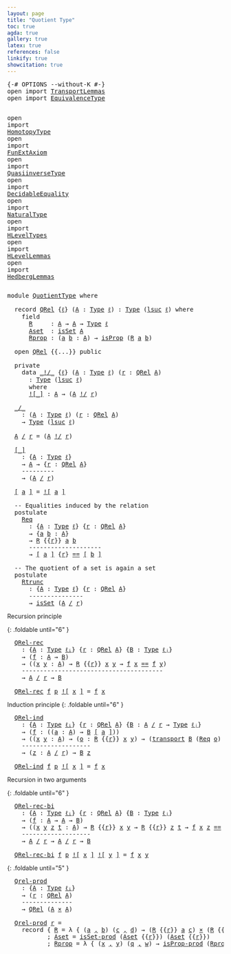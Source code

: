 ```yaml
---
layout: page
title: "Quotient Type"
toc: true
agda: true
gallery: true
latex: true
references: false
linkify: true
showcitation: true
---
```


<div class="hide" >
<pre class="Agda">
<a id="177" class="Symbol">{-#</a> <a id="181" class="Keyword">OPTIONS</a> <a id="189" class="Pragma">--without-K</a> <a id="201" class="Symbol">#-}</a>
<a id="205" class="Keyword">open</a> <a id="210" class="Keyword">import</a> <a id="217" href="TransportLemmas.html" class="Module">TransportLemmas</a>
<a id="233" class="Keyword">open</a> <a id="238" class="Keyword">import</a> <a id="245" href="EquivalenceType.html" class="Module">EquivalenceType</a>

<a id="262" class="Keyword">open</a> <a id="267" class="Keyword">import</a> <a id="274" href="HomotopyType.html" class="Module">HomotopyType</a>
<a id="287" class="Keyword">open</a> <a id="292" class="Keyword">import</a> <a id="299" href="FunExtAxiom.html" class="Module">FunExtAxiom</a>
<a id="311" class="Keyword">open</a> <a id="316" class="Keyword">import</a> <a id="323" href="QuasiinverseType.html" class="Module">QuasiinverseType</a>
<a id="340" class="Keyword">open</a> <a id="345" class="Keyword">import</a> <a id="352" href="DecidableEquality.html" class="Module">DecidableEquality</a>
<a id="370" class="Keyword">open</a> <a id="375" class="Keyword">import</a> <a id="382" href="NaturalType.html" class="Module">NaturalType</a>
<a id="394" class="Keyword">open</a> <a id="399" class="Keyword">import</a> <a id="406" href="HLevelTypes.html" class="Module">HLevelTypes</a>
<a id="418" class="Keyword">open</a> <a id="423" class="Keyword">import</a> <a id="430" href="HLevelLemmas.html" class="Module">HLevelLemmas</a>
<a id="443" class="Keyword">open</a> <a id="448" class="Keyword">import</a> <a id="455" href="HedbergLemmas.html" class="Module">HedbergLemmas</a>
</pre>
</div>

<pre class="Agda">
<a id="501" class="Keyword">module</a> <a id="508" href="QuotientType.html" class="Module">QuotientType</a> <a id="521" class="Keyword">where</a>

  <a id="530" class="Keyword">record</a> <a id="QRel"></a><a id="537" href="QuotientType.html#537" class="Record">QRel</a> <a id="542" class="Symbol">{</a><a id="543" href="QuotientType.html#543" class="Bound">ℓ</a><a id="544" class="Symbol">}</a> <a id="546" class="Symbol">(</a><a id="547" href="QuotientType.html#547" class="Bound">A</a> <a id="549" class="Symbol">:</a> <a id="551" href="Intro.html#1803" class="Function">Type</a> <a id="556" href="QuotientType.html#543" class="Bound">ℓ</a><a id="557" class="Symbol">)</a> <a id="559" class="Symbol">:</a> <a id="561" href="Intro.html#1803" class="Function">Type</a> <a id="566" class="Symbol">(</a><a id="567" href="Agda.Primitive.html#627" class="Primitive">lsuc</a> <a id="572" href="QuotientType.html#543" class="Bound">ℓ</a><a id="573" class="Symbol">)</a> <a id="575" class="Keyword">where</a>
    <a id="585" class="Keyword">field</a>
      <a id="QRel.R"></a><a id="597" href="QuotientType.html#597" class="Field">R</a>     <a id="603" class="Symbol">:</a> <a id="605" href="QuotientType.html#547" class="Bound">A</a> <a id="607" class="Symbol">→</a> <a id="609" href="QuotientType.html#547" class="Bound">A</a> <a id="611" class="Symbol">→</a> <a id="613" href="Intro.html#1803" class="Function">Type</a> <a id="618" href="QuotientType.html#543" class="Bound">ℓ</a>
      <a id="QRel.Aset"></a><a id="626" href="QuotientType.html#626" class="Field">Aset</a>  <a id="632" class="Symbol">:</a> <a id="634" href="HLevelTypes.html#1682" class="Function">isSet</a> <a id="640" href="QuotientType.html#547" class="Bound">A</a>
      <a id="QRel.Rprop"></a><a id="648" href="QuotientType.html#648" class="Field">Rprop</a> <a id="654" class="Symbol">:</a> <a id="656" class="Symbol">(</a><a id="657" href="QuotientType.html#657" class="Bound">a</a> <a id="659" href="QuotientType.html#659" class="Bound">b</a> <a id="661" class="Symbol">:</a> <a id="663" href="QuotientType.html#547" class="Bound">A</a><a id="664" class="Symbol">)</a> <a id="666" class="Symbol">→</a> <a id="668" href="HLevelTypes.html#1162" class="Function">isProp</a> <a id="675" class="Symbol">(</a><a id="676" href="QuotientType.html#597" class="Field">R</a> <a id="678" href="QuotientType.html#657" class="Bound">a</a> <a id="680" href="QuotientType.html#659" class="Bound">b</a><a id="681" class="Symbol">)</a>

  <a id="686" class="Keyword">open</a> <a id="691" href="QuotientType.html#537" class="Module">QRel</a> <a id="696" class="Symbol">{{...}}</a> <a id="704" class="Keyword">public</a>

  <a id="714" class="Keyword">private</a>
    <a id="726" class="Keyword">data</a> <a id="_!/_"></a><a id="731" href="QuotientType.html#731" class="Datatype Operator">_!/_</a> <a id="736" class="Symbol">{</a><a id="737" href="QuotientType.html#737" class="Bound">ℓ</a><a id="738" class="Symbol">}</a> <a id="740" class="Symbol">(</a><a id="741" href="QuotientType.html#741" class="Bound">A</a> <a id="743" class="Symbol">:</a> <a id="745" href="Intro.html#1803" class="Function">Type</a> <a id="750" href="QuotientType.html#737" class="Bound">ℓ</a><a id="751" class="Symbol">)</a> <a id="753" class="Symbol">(</a><a id="754" href="QuotientType.html#754" class="Bound">r</a> <a id="756" class="Symbol">:</a> <a id="758" href="QuotientType.html#537" class="Record">QRel</a> <a id="763" href="QuotientType.html#741" class="Bound">A</a><a id="764" class="Symbol">)</a>
      <a id="772" class="Symbol">:</a> <a id="774" href="Intro.html#1803" class="Function">Type</a> <a id="779" class="Symbol">(</a><a id="780" href="Agda.Primitive.html#627" class="Primitive">lsuc</a> <a id="785" href="QuotientType.html#737" class="Bound">ℓ</a><a id="786" class="Symbol">)</a>
      <a id="794" class="Keyword">where</a>
      <a id="_!/_.![_]"></a><a id="806" href="QuotientType.html#806" class="InductiveConstructor Operator">![_]</a> <a id="811" class="Symbol">:</a> <a id="813" href="QuotientType.html#741" class="Bound">A</a> <a id="815" class="Symbol">→</a> <a id="817" class="Symbol">(</a><a id="818" href="QuotientType.html#741" class="Bound">A</a> <a id="820" href="QuotientType.html#731" class="Datatype Operator">!/</a> <a id="823" href="QuotientType.html#754" class="Bound">r</a><a id="824" class="Symbol">)</a>

  <a id="_/_"></a><a id="829" href="QuotientType.html#829" class="Function Operator">_/_</a>
    <a id="837" class="Symbol">:</a> <a id="839" class="Symbol">(</a><a id="840" href="QuotientType.html#840" class="Bound">A</a> <a id="842" class="Symbol">:</a> <a id="844" href="Intro.html#1803" class="Function">Type</a> <a id="849" href="Intro.html#2243" class="Generalizable">ℓ</a><a id="850" class="Symbol">)</a> <a id="852" class="Symbol">(</a><a id="853" href="QuotientType.html#853" class="Bound">r</a> <a id="855" class="Symbol">:</a> <a id="857" href="QuotientType.html#537" class="Record">QRel</a> <a id="862" href="QuotientType.html#840" class="Bound">A</a><a id="863" class="Symbol">)</a>
    <a id="869" class="Symbol">→</a> <a id="871" href="Intro.html#1803" class="Function">Type</a> <a id="876" class="Symbol">(</a><a id="877" href="Agda.Primitive.html#627" class="Primitive">lsuc</a> <a id="882" href="Intro.html#2243" class="Generalizable">ℓ</a><a id="883" class="Symbol">)</a>

  <a id="888" href="QuotientType.html#888" class="Bound">A</a> <a id="890" href="QuotientType.html#829" class="Function Operator">/</a> <a id="892" href="QuotientType.html#892" class="Bound">r</a> <a id="894" class="Symbol">=</a> <a id="896" class="Symbol">(</a><a id="897" href="QuotientType.html#888" class="Bound">A</a> <a id="899" href="QuotientType.html#731" class="Datatype Operator">!/</a> <a id="902" href="QuotientType.html#892" class="Bound">r</a><a id="903" class="Symbol">)</a>

  <a id="[_]"></a><a id="908" href="QuotientType.html#908" class="Function Operator">[_]</a>
    <a id="916" class="Symbol">:</a> <a id="918" class="Symbol">{</a><a id="919" href="QuotientType.html#919" class="Bound">A</a> <a id="921" class="Symbol">:</a> <a id="923" href="Intro.html#1803" class="Function">Type</a> <a id="928" href="Intro.html#2243" class="Generalizable">ℓ</a><a id="929" class="Symbol">}</a>
    <a id="935" class="Symbol">→</a> <a id="937" href="QuotientType.html#919" class="Bound">A</a> <a id="939" class="Symbol">→</a> <a id="941" class="Symbol">{</a><a id="942" href="QuotientType.html#942" class="Bound">r</a> <a id="944" class="Symbol">:</a> <a id="946" href="QuotientType.html#537" class="Record">QRel</a> <a id="951" href="QuotientType.html#919" class="Bound">A</a><a id="952" class="Symbol">}</a>
    <a id="958" class="Comment">---------</a>
    <a id="972" class="Symbol">→</a> <a id="974" class="Symbol">(</a><a id="975" href="QuotientType.html#919" class="Bound">A</a> <a id="977" href="QuotientType.html#829" class="Function Operator">/</a> <a id="979" href="QuotientType.html#942" class="Bound">r</a><a id="980" class="Symbol">)</a>

  <a id="985" href="QuotientType.html#908" class="Function Operator">[</a> <a id="987" href="QuotientType.html#987" class="Bound">a</a> <a id="989" href="QuotientType.html#908" class="Function Operator">]</a> <a id="991" class="Symbol">=</a> <a id="993" href="QuotientType.html#806" class="InductiveConstructor Operator">![</a> <a id="996" href="QuotientType.html#987" class="Bound">a</a> <a id="998" href="QuotientType.html#806" class="InductiveConstructor Operator">]</a>

  <a id="1003" class="Comment">-- Equalities induced by the relation</a>
  <a id="1043" class="Keyword">postulate</a>
    <a id="Req"></a><a id="1057" href="QuotientType.html#1057" class="Postulate">Req</a>
      <a id="1067" class="Symbol">:</a> <a id="1069" class="Symbol">{</a><a id="1070" href="QuotientType.html#1070" class="Bound">A</a> <a id="1072" class="Symbol">:</a> <a id="1074" href="Intro.html#1803" class="Function">Type</a> <a id="1079" href="Intro.html#2243" class="Generalizable">ℓ</a><a id="1080" class="Symbol">}</a> <a id="1082" class="Symbol">{</a><a id="1083" href="QuotientType.html#1083" class="Bound">r</a> <a id="1085" class="Symbol">:</a> <a id="1087" href="QuotientType.html#537" class="Record">QRel</a> <a id="1092" href="QuotientType.html#1070" class="Bound">A</a><a id="1093" class="Symbol">}</a>
      <a id="1101" class="Symbol">→</a> <a id="1103" class="Symbol">{</a><a id="1104" href="QuotientType.html#1104" class="Bound">a</a> <a id="1106" href="QuotientType.html#1106" class="Bound">b</a> <a id="1108" class="Symbol">:</a> <a id="1110" href="QuotientType.html#1070" class="Bound">A</a><a id="1111" class="Symbol">}</a>
      <a id="1119" class="Symbol">→</a> <a id="1121" href="QuotientType.html#597" class="Field">R</a> <a id="1123" class="Symbol">{{</a><a id="1125" href="QuotientType.html#1083" class="Bound">r</a><a id="1126" class="Symbol">}}</a> <a id="1129" href="QuotientType.html#1104" class="Bound">a</a> <a id="1131" href="QuotientType.html#1106" class="Bound">b</a>
      <a id="1139" class="Comment">--------------------</a>
      <a id="1166" class="Symbol">→</a> <a id="1168" href="QuotientType.html#908" class="Function Operator">[</a> <a id="1170" href="QuotientType.html#1104" class="Bound">a</a> <a id="1172" href="QuotientType.html#908" class="Function Operator">]</a> <a id="1174" class="Symbol">{</a><a id="1175" href="QuotientType.html#1083" class="Bound">r</a><a id="1176" class="Symbol">}</a> <a id="1178" href="BasicTypes.html#4284" class="Datatype Operator">==</a> <a id="1181" href="QuotientType.html#908" class="Function Operator">[</a> <a id="1183" href="QuotientType.html#1106" class="Bound">b</a> <a id="1185" href="QuotientType.html#908" class="Function Operator">]</a>

  <a id="1190" class="Comment">-- The quotient of a set is again a set</a>
  <a id="1232" class="Keyword">postulate</a>
    <a id="Rtrunc"></a><a id="1246" href="QuotientType.html#1246" class="Postulate">Rtrunc</a>
      <a id="1259" class="Symbol">:</a> <a id="1261" class="Symbol">{</a><a id="1262" href="QuotientType.html#1262" class="Bound">A</a> <a id="1264" class="Symbol">:</a> <a id="1266" href="Intro.html#1803" class="Function">Type</a> <a id="1271" href="Intro.html#2243" class="Generalizable">ℓ</a><a id="1272" class="Symbol">}</a> <a id="1274" class="Symbol">{</a><a id="1275" href="QuotientType.html#1275" class="Bound">r</a> <a id="1277" class="Symbol">:</a> <a id="1279" href="QuotientType.html#537" class="Record">QRel</a> <a id="1284" href="QuotientType.html#1262" class="Bound">A</a><a id="1285" class="Symbol">}</a>
      <a id="1293" class="Comment">---------------</a>
      <a id="1315" class="Symbol">→</a> <a id="1317" href="HLevelTypes.html#1682" class="Function">isSet</a> <a id="1323" class="Symbol">(</a><a id="1324" href="QuotientType.html#1262" class="Bound">A</a> <a id="1326" href="QuotientType.html#829" class="Function Operator">/</a> <a id="1328" href="QuotientType.html#1275" class="Bound">r</a><a id="1329" class="Symbol">)</a>
</pre>

Recursion principle

{: .foldable until="6" }
<pre class="Agda">
  <a id="QRel-rec"></a><a id="1404" href="QuotientType.html#1404" class="Function">QRel-rec</a>
    <a id="1417" class="Symbol">:</a> <a id="1419" class="Symbol">{</a><a id="1420" href="QuotientType.html#1420" class="Bound">A</a> <a id="1422" class="Symbol">:</a> <a id="1424" href="Intro.html#1803" class="Function">Type</a> <a id="1429" href="Intro.html#2245" class="Generalizable">ℓᵢ</a><a id="1431" class="Symbol">}</a> <a id="1433" class="Symbol">{</a><a id="1434" href="QuotientType.html#1434" class="Bound">r</a> <a id="1436" class="Symbol">:</a> <a id="1438" href="QuotientType.html#537" class="Record">QRel</a> <a id="1443" href="QuotientType.html#1420" class="Bound">A</a><a id="1444" class="Symbol">}</a> <a id="1446" class="Symbol">{</a><a id="1447" href="QuotientType.html#1447" class="Bound">B</a> <a id="1449" class="Symbol">:</a> <a id="1451" href="Intro.html#1803" class="Function">Type</a> <a id="1456" href="Intro.html#2248" class="Generalizable">ℓⱼ</a><a id="1458" class="Symbol">}</a>
    <a id="1464" class="Symbol">→</a> <a id="1466" class="Symbol">(</a><a id="1467" href="QuotientType.html#1467" class="Bound">f</a> <a id="1469" class="Symbol">:</a> <a id="1471" href="QuotientType.html#1420" class="Bound">A</a> <a id="1473" class="Symbol">→</a> <a id="1475" href="QuotientType.html#1447" class="Bound">B</a><a id="1476" class="Symbol">)</a>
    <a id="1482" class="Symbol">→</a> <a id="1484" class="Symbol">((</a><a id="1486" href="QuotientType.html#1486" class="Bound">x</a> <a id="1488" href="QuotientType.html#1488" class="Bound">y</a> <a id="1490" class="Symbol">:</a> <a id="1492" href="QuotientType.html#1420" class="Bound">A</a><a id="1493" class="Symbol">)</a> <a id="1495" class="Symbol">→</a> <a id="1497" href="QuotientType.html#597" class="Field">R</a> <a id="1499" class="Symbol">{{</a><a id="1501" href="QuotientType.html#1434" class="Bound">r</a><a id="1502" class="Symbol">}}</a> <a id="1505" href="QuotientType.html#1486" class="Bound">x</a> <a id="1507" href="QuotientType.html#1488" class="Bound">y</a> <a id="1509" class="Symbol">→</a> <a id="1511" href="QuotientType.html#1467" class="Bound">f</a> <a id="1513" href="QuotientType.html#1486" class="Bound">x</a> <a id="1515" href="BasicTypes.html#4284" class="Datatype Operator">==</a> <a id="1518" href="QuotientType.html#1467" class="Bound">f</a> <a id="1520" href="QuotientType.html#1488" class="Bound">y</a><a id="1521" class="Symbol">)</a>
    <a id="1527" class="Comment">---------------------------------------</a>
    <a id="1571" class="Symbol">→</a> <a id="1573" href="QuotientType.html#1420" class="Bound">A</a> <a id="1575" href="QuotientType.html#829" class="Function Operator">/</a> <a id="1577" href="QuotientType.html#1434" class="Bound">r</a> <a id="1579" class="Symbol">→</a> <a id="1581" href="QuotientType.html#1447" class="Bound">B</a>

  <a id="1586" href="QuotientType.html#1404" class="Function">QRel-rec</a> <a id="1595" href="QuotientType.html#1595" class="Bound">f</a> <a id="1597" href="QuotientType.html#1597" class="Bound">p</a> <a id="1599" href="QuotientType.html#806" class="InductiveConstructor Operator">![</a> <a id="1602" href="QuotientType.html#1602" class="Bound">x</a> <a id="1604" href="QuotientType.html#806" class="InductiveConstructor Operator">]</a> <a id="1606" class="Symbol">=</a> <a id="1608" href="QuotientType.html#1595" class="Bound">f</a> <a id="1610" href="QuotientType.html#1602" class="Bound">x</a>
</pre>

Induction principle
{: .foldable until="6" }
<pre class="Agda">
  <a id="QRel-ind"></a><a id="1684" href="QuotientType.html#1684" class="Function">QRel-ind</a>
    <a id="1697" class="Symbol">:</a> <a id="1699" class="Symbol">{</a><a id="1700" href="QuotientType.html#1700" class="Bound">A</a> <a id="1702" class="Symbol">:</a> <a id="1704" href="Intro.html#1803" class="Function">Type</a> <a id="1709" href="Intro.html#2245" class="Generalizable">ℓᵢ</a><a id="1711" class="Symbol">}</a> <a id="1713" class="Symbol">{</a><a id="1714" href="QuotientType.html#1714" class="Bound">r</a> <a id="1716" class="Symbol">:</a> <a id="1718" href="QuotientType.html#537" class="Record">QRel</a> <a id="1723" href="QuotientType.html#1700" class="Bound">A</a><a id="1724" class="Symbol">}</a> <a id="1726" class="Symbol">{</a><a id="1727" href="QuotientType.html#1727" class="Bound">B</a> <a id="1729" class="Symbol">:</a> <a id="1731" href="QuotientType.html#1700" class="Bound">A</a> <a id="1733" href="QuotientType.html#829" class="Function Operator">/</a> <a id="1735" href="QuotientType.html#1714" class="Bound">r</a> <a id="1737" class="Symbol">→</a> <a id="1739" href="Intro.html#1803" class="Function">Type</a> <a id="1744" href="Intro.html#2248" class="Generalizable">ℓⱼ</a><a id="1746" class="Symbol">}</a>
    <a id="1752" class="Symbol">→</a> <a id="1754" class="Symbol">(</a><a id="1755" href="QuotientType.html#1755" class="Bound">f</a> <a id="1757" class="Symbol">:</a> <a id="1759" class="Symbol">((</a><a id="1761" href="QuotientType.html#1761" class="Bound">a</a> <a id="1763" class="Symbol">:</a> <a id="1765" href="QuotientType.html#1700" class="Bound">A</a><a id="1766" class="Symbol">)</a> <a id="1768" class="Symbol">→</a> <a id="1770" href="QuotientType.html#1727" class="Bound">B</a> <a id="1772" href="QuotientType.html#908" class="Function Operator">[</a> <a id="1774" href="QuotientType.html#1761" class="Bound">a</a> <a id="1776" href="QuotientType.html#908" class="Function Operator">]</a><a id="1777" class="Symbol">))</a>
    <a id="1784" class="Symbol">→</a> <a id="1786" class="Symbol">((</a><a id="1788" href="QuotientType.html#1788" class="Bound">x</a> <a id="1790" href="QuotientType.html#1790" class="Bound">y</a> <a id="1792" class="Symbol">:</a> <a id="1794" href="QuotientType.html#1700" class="Bound">A</a><a id="1795" class="Symbol">)</a> <a id="1797" class="Symbol">→</a> <a id="1799" class="Symbol">(</a><a id="1800" href="QuotientType.html#1800" class="Bound">o</a> <a id="1802" class="Symbol">:</a> <a id="1804" href="QuotientType.html#597" class="Field">R</a> <a id="1806" class="Symbol">{{</a><a id="1808" href="QuotientType.html#1714" class="Bound">r</a><a id="1809" class="Symbol">}}</a> <a id="1812" href="QuotientType.html#1788" class="Bound">x</a> <a id="1814" href="QuotientType.html#1790" class="Bound">y</a><a id="1815" class="Symbol">)</a> <a id="1817" class="Symbol">→</a> <a id="1819" class="Symbol">(</a><a id="1820" href="Transport.html#462" class="Function">transport</a> <a id="1830" href="QuotientType.html#1727" class="Bound">B</a> <a id="1832" class="Symbol">(</a><a id="1833" href="QuotientType.html#1057" class="Postulate">Req</a> <a id="1837" href="QuotientType.html#1800" class="Bound">o</a><a id="1838" class="Symbol">)</a> <a id="1840" class="Symbol">(</a><a id="1841" href="QuotientType.html#1755" class="Bound">f</a> <a id="1843" href="QuotientType.html#1788" class="Bound">x</a><a id="1844" class="Symbol">))</a> <a id="1847" href="BasicTypes.html#4284" class="Datatype Operator">==</a> <a id="1850" href="QuotientType.html#1755" class="Bound">f</a> <a id="1852" href="QuotientType.html#1790" class="Bound">y</a><a id="1853" class="Symbol">)</a>
    <a id="1859" class="Comment">-------------------</a>
    <a id="1883" class="Symbol">→</a> <a id="1885" class="Symbol">(</a><a id="1886" href="QuotientType.html#1886" class="Bound">z</a> <a id="1888" class="Symbol">:</a> <a id="1890" href="QuotientType.html#1700" class="Bound">A</a> <a id="1892" href="QuotientType.html#829" class="Function Operator">/</a> <a id="1894" href="QuotientType.html#1714" class="Bound">r</a><a id="1895" class="Symbol">)</a> <a id="1897" class="Symbol">→</a> <a id="1899" href="QuotientType.html#1727" class="Bound">B</a> <a id="1901" href="QuotientType.html#1886" class="Bound">z</a>

  <a id="1906" href="QuotientType.html#1684" class="Function">QRel-ind</a> <a id="1915" href="QuotientType.html#1915" class="Bound">f</a> <a id="1917" href="QuotientType.html#1917" class="Bound">p</a> <a id="1919" href="QuotientType.html#806" class="InductiveConstructor Operator">![</a> <a id="1922" href="QuotientType.html#1922" class="Bound">x</a> <a id="1924" href="QuotientType.html#806" class="InductiveConstructor Operator">]</a> <a id="1926" class="Symbol">=</a> <a id="1928" href="QuotientType.html#1915" class="Bound">f</a> <a id="1930" href="QuotientType.html#1922" class="Bound">x</a>
</pre>


Recursion in two arguments

{: .foldable until="6" }
<pre class="Agda">
  <a id="QRel-rec-bi"></a><a id="2013" href="QuotientType.html#2013" class="Function">QRel-rec-bi</a>
    <a id="2029" class="Symbol">:</a> <a id="2031" class="Symbol">{</a><a id="2032" href="QuotientType.html#2032" class="Bound">A</a> <a id="2034" class="Symbol">:</a> <a id="2036" href="Intro.html#1803" class="Function">Type</a> <a id="2041" href="Intro.html#2245" class="Generalizable">ℓᵢ</a><a id="2043" class="Symbol">}</a> <a id="2045" class="Symbol">{</a><a id="2046" href="QuotientType.html#2046" class="Bound">r</a> <a id="2048" class="Symbol">:</a> <a id="2050" href="QuotientType.html#537" class="Record">QRel</a> <a id="2055" href="QuotientType.html#2032" class="Bound">A</a><a id="2056" class="Symbol">}</a> <a id="2058" class="Symbol">{</a><a id="2059" href="QuotientType.html#2059" class="Bound">B</a> <a id="2061" class="Symbol">:</a> <a id="2063" href="Intro.html#1803" class="Function">Type</a> <a id="2068" href="Intro.html#2248" class="Generalizable">ℓⱼ</a><a id="2070" class="Symbol">}</a>
    <a id="2076" class="Symbol">→</a> <a id="2078" class="Symbol">(</a><a id="2079" href="QuotientType.html#2079" class="Bound">f</a> <a id="2081" class="Symbol">:</a> <a id="2083" href="QuotientType.html#2032" class="Bound">A</a> <a id="2085" class="Symbol">→</a> <a id="2087" href="QuotientType.html#2032" class="Bound">A</a> <a id="2089" class="Symbol">→</a> <a id="2091" href="QuotientType.html#2059" class="Bound">B</a><a id="2092" class="Symbol">)</a>
    <a id="2098" class="Symbol">→</a> <a id="2100" class="Symbol">((</a><a id="2102" href="QuotientType.html#2102" class="Bound">x</a> <a id="2104" href="QuotientType.html#2104" class="Bound">y</a> <a id="2106" href="QuotientType.html#2106" class="Bound">z</a> <a id="2108" href="QuotientType.html#2108" class="Bound">t</a> <a id="2110" class="Symbol">:</a> <a id="2112" href="QuotientType.html#2032" class="Bound">A</a><a id="2113" class="Symbol">)</a> <a id="2115" class="Symbol">→</a> <a id="2117" href="QuotientType.html#597" class="Field">R</a> <a id="2119" class="Symbol">{{</a><a id="2121" href="QuotientType.html#2046" class="Bound">r</a><a id="2122" class="Symbol">}}</a> <a id="2125" href="QuotientType.html#2102" class="Bound">x</a> <a id="2127" href="QuotientType.html#2104" class="Bound">y</a> <a id="2129" class="Symbol">→</a> <a id="2131" href="QuotientType.html#597" class="Field">R</a> <a id="2133" class="Symbol">{{</a><a id="2135" href="QuotientType.html#2046" class="Bound">r</a><a id="2136" class="Symbol">}}</a> <a id="2139" href="QuotientType.html#2106" class="Bound">z</a> <a id="2141" href="QuotientType.html#2108" class="Bound">t</a> <a id="2143" class="Symbol">→</a> <a id="2145" href="QuotientType.html#2079" class="Bound">f</a> <a id="2147" href="QuotientType.html#2102" class="Bound">x</a> <a id="2149" href="QuotientType.html#2106" class="Bound">z</a> <a id="2151" href="BasicTypes.html#4284" class="Datatype Operator">==</a> <a id="2154" href="QuotientType.html#2079" class="Bound">f</a> <a id="2156" href="QuotientType.html#2104" class="Bound">y</a> <a id="2158" href="QuotientType.html#2108" class="Bound">t</a><a id="2159" class="Symbol">)</a>
    <a id="2165" class="Comment">-------------------</a>
    <a id="2189" class="Symbol">→</a> <a id="2191" href="QuotientType.html#2032" class="Bound">A</a> <a id="2193" href="QuotientType.html#829" class="Function Operator">/</a> <a id="2195" href="QuotientType.html#2046" class="Bound">r</a> <a id="2197" class="Symbol">→</a> <a id="2199" href="QuotientType.html#2032" class="Bound">A</a> <a id="2201" href="QuotientType.html#829" class="Function Operator">/</a> <a id="2203" href="QuotientType.html#2046" class="Bound">r</a> <a id="2205" class="Symbol">→</a> <a id="2207" href="QuotientType.html#2059" class="Bound">B</a>

  <a id="2212" href="QuotientType.html#2013" class="Function">QRel-rec-bi</a> <a id="2224" href="QuotientType.html#2224" class="Bound">f</a> <a id="2226" href="QuotientType.html#2226" class="Bound">p</a> <a id="2228" href="QuotientType.html#806" class="InductiveConstructor Operator">![</a> <a id="2231" href="QuotientType.html#2231" class="Bound">x</a> <a id="2233" href="QuotientType.html#806" class="InductiveConstructor Operator">]</a> <a id="2235" href="QuotientType.html#806" class="InductiveConstructor Operator">![</a> <a id="2238" href="QuotientType.html#2238" class="Bound">y</a> <a id="2240" href="QuotientType.html#806" class="InductiveConstructor Operator">]</a> <a id="2242" class="Symbol">=</a> <a id="2244" href="QuotientType.html#2224" class="Bound">f</a> <a id="2246" href="QuotientType.html#2231" class="Bound">x</a> <a id="2248" href="QuotientType.html#2238" class="Bound">y</a>
</pre>

{: .foldable until="5" }
<pre class="Agda">
  <a id="Qrel-prod"></a><a id="2302" href="QuotientType.html#2302" class="Function">Qrel-prod</a>
    <a id="2316" class="Symbol">:</a> <a id="2318" class="Symbol">{</a><a id="2319" href="QuotientType.html#2319" class="Bound">A</a> <a id="2321" class="Symbol">:</a> <a id="2323" href="Intro.html#1803" class="Function">Type</a> <a id="2328" href="Intro.html#2245" class="Generalizable">ℓᵢ</a><a id="2330" class="Symbol">}</a>
    <a id="2336" class="Symbol">→</a> <a id="2338" class="Symbol">(</a><a id="2339" href="QuotientType.html#2339" class="Bound">r</a> <a id="2341" class="Symbol">:</a> <a id="2343" href="QuotientType.html#537" class="Record">QRel</a> <a id="2348" href="QuotientType.html#2319" class="Bound">A</a><a id="2349" class="Symbol">)</a>
    <a id="2355" class="Comment">--------------</a>
    <a id="2374" class="Symbol">→</a> <a id="2376" href="QuotientType.html#537" class="Record">QRel</a> <a id="2381" class="Symbol">(</a><a id="2382" href="QuotientType.html#2319" class="Bound">A</a> <a id="2384" href="BasicTypes.html#2139" class="Function Operator">×</a> <a id="2386" href="QuotientType.html#2319" class="Bound">A</a><a id="2387" class="Symbol">)</a>

  <a id="2392" href="QuotientType.html#2302" class="Function">Qrel-prod</a> <a id="2402" href="QuotientType.html#2402" class="Bound">r</a> <a id="2404" class="Symbol">=</a>
    <a id="2410" class="Keyword">record</a> <a id="2417" class="Symbol">{</a> <a id="2419" href="QuotientType.html#597" class="Field">R</a> <a id="2421" class="Symbol">=</a> <a id="2423" class="Symbol">λ</a> <a id="2425" class="Symbol">{</a> <a id="2427" class="Symbol">(</a><a id="2428" href="QuotientType.html#2428" class="Bound">a</a> <a id="2430" href="BasicTypes.html#1572" class="InductiveConstructor Operator">,</a> <a id="2432" href="QuotientType.html#2432" class="Bound">b</a><a id="2433" class="Symbol">)</a> <a id="2435" class="Symbol">(</a><a id="2436" href="QuotientType.html#2436" class="Bound">c</a> <a id="2438" href="BasicTypes.html#1572" class="InductiveConstructor Operator">,</a> <a id="2440" href="QuotientType.html#2440" class="Bound">d</a><a id="2441" class="Symbol">)</a> <a id="2443" class="Symbol">→</a> <a id="2445" class="Symbol">(</a><a id="2446" href="QuotientType.html#597" class="Field">R</a> <a id="2448" class="Symbol">{{</a><a id="2450" href="QuotientType.html#2402" class="Bound">r</a><a id="2451" class="Symbol">}}</a> <a id="2454" href="QuotientType.html#2428" class="Bound">a</a> <a id="2456" href="QuotientType.html#2436" class="Bound">c</a><a id="2457" class="Symbol">)</a> <a id="2459" href="BasicTypes.html#2139" class="Function Operator">×</a> <a id="2461" class="Symbol">(</a><a id="2462" href="QuotientType.html#597" class="Field">R</a> <a id="2464" class="Symbol">{{</a><a id="2466" href="QuotientType.html#2402" class="Bound">r</a><a id="2467" class="Symbol">}}</a> <a id="2470" href="QuotientType.html#2432" class="Bound">b</a> <a id="2472" href="QuotientType.html#2440" class="Bound">d</a><a id="2473" class="Symbol">)</a> <a id="2475" class="Symbol">}</a>
           <a id="2488" class="Symbol">;</a> <a id="2490" href="QuotientType.html#626" class="Field">Aset</a> <a id="2495" class="Symbol">=</a> <a id="2497" href="HLevelLemmas.html#5310" class="Function">isSet-prod</a> <a id="2508" class="Symbol">(</a><a id="2509" href="QuotientType.html#626" class="Field">Aset</a> <a id="2514" class="Symbol">{{</a><a id="2516" href="QuotientType.html#2402" class="Bound">r</a><a id="2517" class="Symbol">}})</a> <a id="2521" class="Symbol">(</a><a id="2522" href="QuotientType.html#626" class="Field">Aset</a> <a id="2527" class="Symbol">{{</a><a id="2529" href="QuotientType.html#2402" class="Bound">r</a><a id="2530" class="Symbol">}})</a>
           <a id="2545" class="Symbol">;</a> <a id="2547" href="QuotientType.html#648" class="Field">Rprop</a> <a id="2553" class="Symbol">=</a> <a id="2555" class="Symbol">λ</a> <a id="2557" class="Symbol">{</a> <a id="2559" class="Symbol">(</a><a id="2560" href="QuotientType.html#2560" class="Bound">x</a> <a id="2562" href="BasicTypes.html#1572" class="InductiveConstructor Operator">,</a> <a id="2564" href="QuotientType.html#2564" class="Bound">y</a><a id="2565" class="Symbol">)</a> <a id="2567" class="Symbol">(</a><a id="2568" href="QuotientType.html#2568" class="Bound">q</a> <a id="2570" href="BasicTypes.html#1572" class="InductiveConstructor Operator">,</a> <a id="2572" href="QuotientType.html#2572" class="Bound">w</a><a id="2573" class="Symbol">)</a> <a id="2575" class="Symbol">→</a> <a id="2577" href="HLevelLemmas.html#4939" class="Function">isProp-prod</a> <a id="2589" class="Symbol">(</a><a id="2590" href="QuotientType.html#648" class="Field">Rprop</a> <a id="2596" class="Symbol">{{</a><a id="2598" href="QuotientType.html#2402" class="Bound">r</a><a id="2599" class="Symbol">}}</a> <a id="2602" href="QuotientType.html#2560" class="Bound">x</a> <a id="2604" href="QuotientType.html#2568" class="Bound">q</a><a id="2605" class="Symbol">)</a> <a id="2607" class="Symbol">(</a><a id="2608" href="QuotientType.html#648" class="Field">Rprop</a> <a id="2614" class="Symbol">{{</a><a id="2616" href="QuotientType.html#2402" class="Bound">r</a><a id="2617" class="Symbol">}}</a> <a id="2620" href="QuotientType.html#2564" class="Bound">y</a> <a id="2622" href="QuotientType.html#2572" class="Bound">w</a><a id="2623" class="Symbol">)}</a> <a id="2626" class="Symbol">}</a>
</pre>
